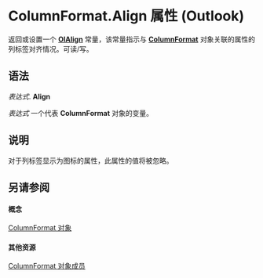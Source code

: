 
# ColumnFormat.Align 属性 (Outlook)

返回或设置一个  **[OlAlign](9969da94-a084-60a7-6fec-aca029e5b000.md)** 常量，该常量指示与 **[ColumnFormat](acbbdd97-e695-d1e7-c7ba-24f75efbf22c.md)** 对象关联的属性的列标签对齐情况。可读/写。


## 语法

 _表达式_. **Align**

 _表达式_ 一个代表 **ColumnFormat** 对象的变量。


## 说明

对于列标签显示为图标的属性，此属性的值将被忽略。


## 另请参阅


#### 概念


[ColumnFormat 对象](acbbdd97-e695-d1e7-c7ba-24f75efbf22c.md)
#### 其他资源


[ColumnFormat 对象成员](7159f452-7a05-f3a3-53f8-0b3f5463d313.md)